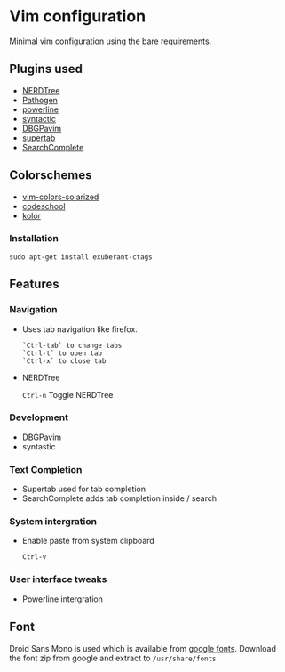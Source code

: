 # Vim configuration

Minimal vim configuration using the bare requirements.

## Plugins used

* [NERDTree](https://github.com/scrooloose/nerdtree)
* [Pathogen](https://github.com/tpope/vim-pathogen)
* [powerline](https://github.com/Lokaltog/powerline)
* [syntactic](https://github.com/scrooloose/syntastic)
* [DBGPavim](https://github.com/brookhong/DBGPavim)
* [supertab](https://github.com/ervandew/supertab/tree/master/plugin)
* [SearchComplete](http://www.vim.org/scripts/script.php?script_id=474)

## Colorschemes
* [vim-colors-solarized](https://github.com/altercation/vim-colors-solarized)
* [codeschool](https://github.com/29decibel/codeschool-vim-theme)
* [kolor](https://github.com/zeis/vim-kolor)

### Installation

`sudo apt-get install exuberant-ctags`



## Features

### Navigation

* Uses tab navigation like firefox.


      `Ctrl-tab` to change tabs
      `Ctrl-t` to open tab
      `Ctrl-x` to close tab

* NERDTree
    
    `Ctrl-n` Toggle NERDTree

### Development

* DBGPavim 
* syntastic

### Text Completion

* Supertab used for tab completion
* SearchComplete adds tab completion inside / search

### System intergration

* Enable paste from system clipboard

     `Ctrl-v`
    
### User interface tweaks

* Powerline intergration


## Font

Droid Sans Mono is used which is available from [google fonts](https://www.google.com/fonts).  Download the font zip from google and extract to `/usr/share/fonts`



